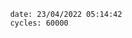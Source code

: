 

                date: 23/04/2022 05:14:42
                cycles: 60000

                         